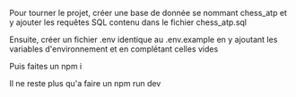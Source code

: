 Pour tourner le projet, créer une base de donnée se nommant chess_atp et y ajouter les requêtes SQL contenu dans le fichier chess_atp.sql

Ensuite, créer un fichier .env identique au .env.example en y ajoutant les variables d'environnement et en complétant celles vides

Puis faites un npm i

Il ne reste plus qu'a faire un npm run dev
